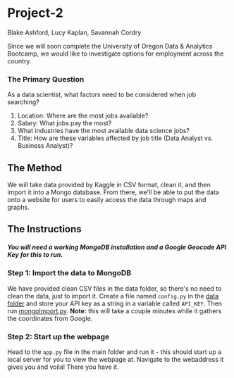 # Project-2
Blake Ashford, Lucy Kaplan, Savannah Cordry

Since we will soon complete the University of Oregon Data & Analytics Bootcamp, we would like to investigate options for employment across the country. 

### The Primary Question
As a data scientist, what factors need to be considered when job searching? 
  1. Location: Where are the most jobs available?
  2. Salary: What jobs pay the most?
  3. What industries have the most available data science jobs?
  4. Title: How are these variables affected by job title (Data Analyst vs. Business Analyst)?

## The Method
We will take data provided by Kaggle in CSV format, clean it, and then import it into a Mongo database. From there, we'll be able to put the data onto a website for users to easily access the data through maps and graphs.

## The Instructions
##### *You will need a working MongoDB installation and a Google Geocode API Key for this to run.*

### Step 1: Import the data to MongoDB
We have provided clean CSV files in the data folder, so there's no need to clean the data, just to import it. Create a file named `config.py` in the [data folder](https://github.com/luciennekaplan/Project-2/tree/main/data) and store your API key as a string in a variable called `API_KEY`. Then run [mongoImport.py](https://github.com/luciennekaplan/Project-2/blob/main/data/mongoImport.py). **Note:** this will take a couple minutes while it gathers the coordinates from Google.
### Step 2: Start up the webpage
Head to the `app.py` file in the main folder and run it - this should start up a local server for you to view the webpage at. Navigate to the webaddress it gives you and voila! There you have it.
